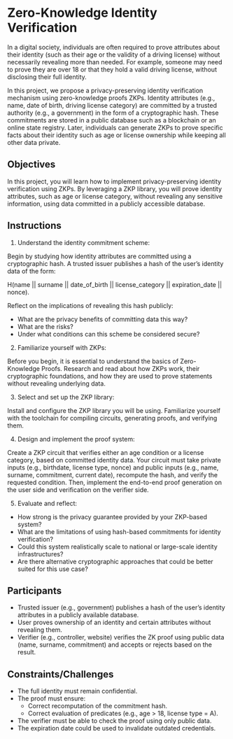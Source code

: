 # Zero-Knowledge Identity Verification

In a digital society, individuals are often required to prove attributes about their identity
(such as their age or the validity of a driving license) without necessarily revealing
more than needed.
For example, someone may need to prove they are over 18
or that they hold a valid driving license,
without disclosing their full identity.

In this project, we propose a privacy-preserving identity verification mechanism
using zero-knowledge proofs ZKPs.
Identity attributes (e.g., name, date of birth, driving license category) are committed
by a trusted authority (e.g., a government) in the form of a cryptographic hash.
These commitments are stored in a public database
such as a blockchain or an online state registry.
Later, individuals can generate ZKPs to prove specific facts about their identity
such as age or license ownership while keeping all other data private.

## Objectives
In this project, you will learn how to implement privacy-preserving identity verification
using ZKPs.
By leveraging a ZKP library, you will prove identity attributes,
such as age or license category,
without revealing any sensitive information,
using data committed in a publicly accessible database.

## Instructions
1. Understand the identity commitment scheme:

Begin by studying how identity attributes are committed using a cryptographic hash.
A trusted issuer publishes a hash of the user’s identity data of the form:

H(name || surname || date_of_birth || license_category || expiration_date || nonce).

Reflect on the implications of revealing this hash publicly:
- What are the privacy benefits of committing data this way?
- What are the risks?
- Under what conditions can this scheme be considered secure?

2. Familiarize yourself with ZKPs:

Before you begin, it is essential to understand the basics of Zero-Knowledge Proofs.
Research and read about how ZKPs work, their cryptographic foundations,
and how they are used to prove statements without revealing underlying data.

3. Select and set up the ZKP library:

Install and configure the ZKP library you will be using.
Familiarize yourself with the toolchain for compiling circuits, generating proofs,
and verifying them.

4. Design and implement the proof system:

Create a ZKP circuit that verifies either an age condition or a license category,
based on committed identity data.
Your circuit must take private inputs (e.g., birthdate, license type, nonce)
and public inputs (e.g., name, surname, commitment, current date),
recompute the hash, and verify the requested condition.
Then, implement the end-to-end proof generation on the user side
and verification on the verifier side.

5. Evaluate and reflect:

- How strong is the privacy guarantee provided by your ZKP-based system?
- What are the limitations of using hash-based commitments for identity verification?
- Could this system realistically scale to national or large-scale identity infrastructures?
- Are there alternative cryptographic approaches that could be better suited for this use case?

## Participants
- Trusted issuer (e.g., government) publishes a hash of the user’s identity attributes
in a publicly available database.
- User proves ownership of an identity and certain attributes without revealing them.
- Verifier (e.g., controller, website) verifies the ZK proof using public data (name, surname, commitment) and accepts or rejects based on the result.

## Constraints/Challenges
- The full identity must remain confidential.
- The proof must ensure:
  - Correct recomputation of the commitment hash.
  - Correct evaluation of predicates (e.g., age > 18, license type = A).
- The verifier must be able to check the proof using only public data.
- The expiration date could be used to invalidate outdated credentials.
